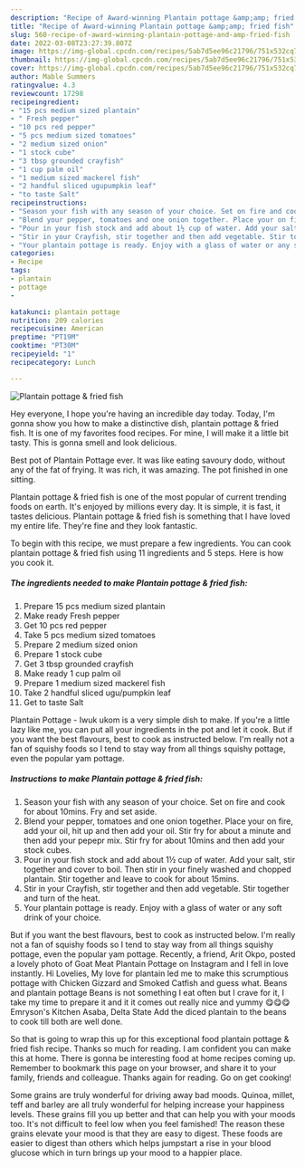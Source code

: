 ```yaml
---
description: "Recipe of Award-winning Plantain pottage &amp;amp; fried fish"
title: "Recipe of Award-winning Plantain pottage &amp;amp; fried fish"
slug: 560-recipe-of-award-winning-plantain-pottage-and-amp-fried-fish
date: 2022-03-08T23:27:39.807Z
image: https://img-global.cpcdn.com/recipes/5ab7d5ee96c21796/751x532cq70/plantain-pottage-fried-fish-recipe-main-photo.jpg
thumbnail: https://img-global.cpcdn.com/recipes/5ab7d5ee96c21796/751x532cq70/plantain-pottage-fried-fish-recipe-main-photo.jpg
cover: https://img-global.cpcdn.com/recipes/5ab7d5ee96c21796/751x532cq70/plantain-pottage-fried-fish-recipe-main-photo.jpg
author: Mable Summers
ratingvalue: 4.3
reviewcount: 17298
recipeingredient:
- "15 pcs medium sized plantain"
- " Fresh pepper"
- "10 pcs red pepper"
- "5 pcs medium sized tomatoes"
- "2 medium sized onion"
- "1 stock cube"
- "3 tbsp grounded crayfish"
- "1 cup palm oil"
- "1 medium sized mackerel fish"
- "2 handful sliced ugupumpkin leaf"
- "to taste Salt"
recipeinstructions:
- "Season your fish with any season of your choice. Set on fire and cook for about 10mins. Fry and set aside."
- "Blend your pepper, tomatoes and one onion together. Place your on fire, add your oil, hit up and then add your oil. Stir fry for about a minute and then add your pepepr mix. Stir fry for about 10mins and then add your stock cubes."
- "Pour in your fish stock and add about 1½ cup of water. Add your salt, stir together and cover to boil. Then stir in your finely washed and chopped plantain. Stir together and leave to cook for about 15mins."
- "Stir in your Crayfish, stir together and then add vegetable. Stir together and turn of the heat."
- "Your plantain pottage is ready. Enjoy with a glass of water or any soft drink of your choice."
categories:
- Recipe
tags:
- plantain
- pottage
- 

katakunci: plantain pottage  
nutrition: 209 calories
recipecuisine: American
preptime: "PT19M"
cooktime: "PT30M"
recipeyield: "1"
recipecategory: Lunch

---
```



![Plantain pottage &amp; fried fish](https://img-global.cpcdn.com/recipes/5ab7d5ee96c21796/751x532cq70/plantain-pottage-fried-fish-recipe-main-photo.jpg)

Hey everyone, I hope you're having an incredible day today. Today, I'm gonna show you how to make a distinctive dish, plantain pottage &amp; fried fish. It is one of my favorites food recipes. For mine, I will make it a little bit tasty. This is gonna smell and look delicious.

Best pot of Plantain Pottage ever. It was like eating savoury dodo, without any of the fat of frying. It was rich, it was amazing. The pot finished in one sitting.

Plantain pottage &amp; fried fish is one of the most popular of current trending foods on earth. It's enjoyed by millions every day. It is simple, it is fast, it tastes delicious. Plantain pottage &amp; fried fish is something that I have loved my entire life. They're fine and they look fantastic.


To begin with this recipe, we must prepare a few ingredients. You can cook plantain pottage &amp; fried fish using 11 ingredients and 5 steps. Here is how you cook it.

<!--inarticleads1-->

##### The ingredients needed to make Plantain pottage &amp; fried fish:

1. Prepare 15 pcs medium sized plantain
1. Make ready  Fresh pepper
1. Get 10 pcs red pepper
1. Take 5 pcs medium sized tomatoes
1. Prepare 2 medium sized onion
1. Prepare 1 stock cube
1. Get 3 tbsp grounded crayfish
1. Make ready 1 cup palm oil
1. Prepare 1 medium sized mackerel fish
1. Take 2 handful sliced ugu/pumpkin leaf
1. Get to taste Salt


Plantain Pottage - Iwuk ukom is a very simple dish to make. If you&#39;re a little lazy like me, you can put all your ingredients in the pot and let it cook. But if you want the best flavours, best to cook as instructed below. I&#39;m really not a fan of squishy foods so I tend to stay way from all things squishy pottage, even the popular yam pottage. 

<!--inarticleads2-->

##### Instructions to make Plantain pottage &amp; fried fish:

1. Season your fish with any season of your choice. Set on fire and cook for about 10mins. Fry and set aside.
1. Blend your pepper, tomatoes and one onion together. Place your on fire, add your oil, hit up and then add your oil. Stir fry for about a minute and then add your pepepr mix. Stir fry for about 10mins and then add your stock cubes.
1. Pour in your fish stock and add about 1½ cup of water. Add your salt, stir together and cover to boil. Then stir in your finely washed and chopped plantain. Stir together and leave to cook for about 15mins.
1. Stir in your Crayfish, stir together and then add vegetable. Stir together and turn of the heat.
1. Your plantain pottage is ready. Enjoy with a glass of water or any soft drink of your choice.


But if you want the best flavours, best to cook as instructed below. I&#39;m really not a fan of squishy foods so I tend to stay way from all things squishy pottage, even the popular yam pottage. Recently, a friend, Arit Okpo, posted a lovely photo of Goat Meat Plantain Pottage on Instagram and I fell in love instantly. Hi Lovelies, My love for plantain led me to make this scrumptious pottage with Chicken Gizzard and Smoked Catfish and guess what. Beans and plantain pottage Beans is not something I eat often but I crave for it, I take my time to prepare it and it it comes out really nice and yummy 😋😋😋 Emryson&#39;s Kitchen Asaba, Delta State Add the diced plantain to the beans to cook till both are well done. 

So that is going to wrap this up for this exceptional food plantain pottage &amp; fried fish recipe. Thanks so much for reading. I am confident you can make this at home. There is gonna be interesting food at home recipes coming up. Remember to bookmark this page on your browser, and share it to your family, friends and colleague. Thanks again for reading. Go on get cooking!

Some grains are truly wonderful for driving away bad moods. Quinoa, millet, teff and barley are all truly wonderful for helping increase your happiness levels. These grains fill you up better and that can help you with your moods too. It's not difficult to feel low when you feel famished! The reason these grains elevate your mood is that they are easy to digest. These foods are easier to digest than others which helps jumpstart a rise in your blood glucose which in turn brings up your mood to a happier place.
